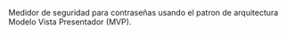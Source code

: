 Medidor de seguridad para contraseñas usando el patron de arquitectura Modelo Vista Presentador (MVP).
